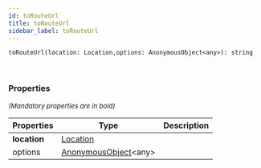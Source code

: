 ```yaml
---
id: toRouteUrl
title: toRouteUrl
sidebar_label: toRouteUrl
---
```


```tsx
toRouteUrl(location: Location,options: AnonymousObject<any>): string
```
<br/>



### Properties

<font size="2"><i>(Mandatory properties are in bold)</i></font>

| Properties | Type | Description |
| --------- | ---- | ----------- |
| **location** | [Location](/framework-api/interfaces/Location.md) |  |
| options | [AnonymousObject](/framework-api/interfaces/AnonymousObject.md)<any\> |  |
